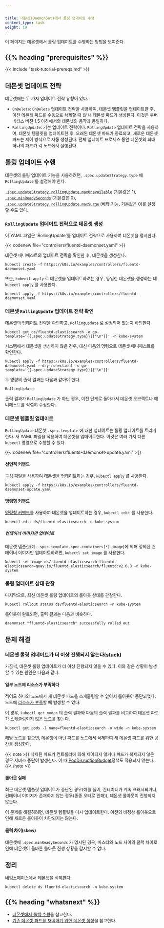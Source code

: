 ```yaml
---


title: 데몬셋(DaemonSet)에서 롤링 업데이트 수행
content_type: task
weight: 10
---
```


<!-- overview -->
이 페이지는 데몬셋에서 롤링 업데이트를 수행하는 방법을 보여준다.

## {{% heading "prerequisites" %}}

{{< include "task-tutorial-prereqs.md" >}}

<!-- steps -->

## 데몬셋 업데이트 전략

데몬셋에는 두 가지 업데이트 전략 유형이 있다.

* `OnDelete`: `OnDelete` 업데이트 전략을 사용하여, 데몬셋 템플릿을 업데이트한 후,
  이전 데몬셋 파드를 수동으로 삭제할 때 *만* 새 데몬셋 파드가
  생성된다. 이것은 쿠버네티스 버전 1.5 이하에서의 데몬셋의 동작과
  동일하다.
* `RollingUpdate`: 기본 업데이트 전략이다.
  `RollingUpdate` 업데이트 전략을 사용하여, 데몬셋 템플릿을
  업데이트한 후, 오래된 데몬셋 파드가 종료되고, 새로운 데몬셋 파드는
  제어 방식으로 자동 생성된다. 전체 업데이트 프로세스 동안 
  데몬셋의 최대 하나의 파드가 각 노드에서 실행된다.

## 롤링 업데이트 수행

데몬셋의 롤링 업데이트 기능을 사용하려면,
`.spec.updateStrategy.type` 에 `RollingUpdate` 를 설정해야 한다.

[`.spec.updateStrategy.rollingUpdate.maxUnavailable`](/docs/reference/kubernetes-api/workload-resources/daemon-set-v1/#DaemonSetSpec)
(기본값은 1),
[`.spec.minReadySeconds`](/docs/reference/kubernetes-api/workload-resources/daemon-set-v1/#DaemonSetSpec)
(기본값은 0),
[`.spec.updateStrategy.rollingUpdate.maxSurge`](/docs/reference/kubernetes-api/workload-resources/daemon-set-v1/#DaemonSetSpec)
(베타 기능, 기본값은 0)를 
설정할 수도 있다.

### `RollingUpdate` 업데이트 전략으로 데몬셋 생성

이 YAML 파일은 'RollingUpdate'를 업데이트 전략으로 사용하여 데몬셋을 명시한다.

{{< codenew file="controllers/fluentd-daemonset.yaml" >}}

데몬셋 매니페스트의 업데이트 전략을 확인한 후, 데몬셋을 생성한다.

```shell
kubectl create -f https://k8s.io/examples/controllers/fluentd-daemonset.yaml
```

또는, `kubectl apply` 로 데몬셋을 업데이트하려는 경우, 동일한 데몬셋을
생성하는 데 `kubectl apply` 를 사용한다.

```shell
kubectl apply -f https://k8s.io/examples/controllers/fluentd-daemonset.yaml
```

### 데몬셋 `RollingUpdate` 업데이트 전략 확인

데몬셋의 업데이트 전략을 확인하고, `RollingUpdate` 로 설정되어 있는지
확인한다.

```shell
kubectl get ds/fluentd-elasticsearch -o go-template='{{.spec.updateStrategy.type}}{{"\n"}}' -n kube-system
```

시스템에서 데몬셋을 생성하지 않은 경우, 대신 다음의 명령으로
데몬셋 매니페스트를 확인한다.

```shell
kubectl apply -f https://k8s.io/examples/controllers/fluentd-daemonset.yaml --dry-run=client -o go-template='{{.spec.updateStrategy.type}}{{"\n"}}'
```

두 명령의 출력 결과는 다음과 같아야 한다.

```shell
RollingUpdate
```

출력 결과가 `RollingUpdate` 가 아닌 경우, 이전 단계로 돌아가서 데몬셋 오브젝트나 매니페스트를
적절히 수정한다.


### 데몬셋 템플릿 업데이트

`RollingUpdate` 데몬셋 `.spec.template` 에 대한 업데이트는 롤링 업데이트를
트리거한다. 새 YAML 파일을 적용하여 데몬셋을 업데이트한다. 이것은 여러 가지 다른 `kubectl` 명령으로 수행할 수 있다.

{{< codenew file="controllers/fluentd-daemonset-update.yaml" >}}

#### 선언적 커맨드

[구성 파일](/ko/docs/tasks/manage-kubernetes-objects/declarative-config/)을
사용하여 데몬셋을 업데이트하는 경우,
`kubectl apply` 를 사용한다.

```shell
kubectl apply -f https://k8s.io/examples/controllers/fluentd-daemonset-update.yaml
```

#### 명령형 커맨드

[명령형 커맨드](/ko/docs/tasks/manage-kubernetes-objects/imperative-command/)를
사용하여 데몬셋을 업데이트하는 경우,
`kubectl edit` 를 사용한다.

```shell
kubectl edit ds/fluentd-elasticsearch -n kube-system
```

##### 컨테이너 이미지만 업데이트

데몬셋 템플릿(예: `.spec.template.spec.containers[*].image`)에 의해 정의된 컨테이너 이미지만 업데이트하려면, 
`kubectl set image` 를 사용한다.

```shell
kubectl set image ds/fluentd-elasticsearch fluentd-elasticsearch=quay.io/fluentd_elasticsearch/fluentd:v2.6.0 -n kube-system
```

### 롤링 업데이트 상태 관찰

마지막으로, 최신 데몬셋 롤링 업데이트의 롤아웃 상태를 관찰한다.

```shell
kubectl rollout status ds/fluentd-elasticsearch -n kube-system
```

롤아웃이 완료되면, 출력 결과는 다음과 비슷하다.

```shell
daemonset "fluentd-elasticsearch" successfully rolled out
```

## 문제 해결

### 데몬셋 롤링 업데이트가 더 이상 진행되지 않는다(stuck)

가끔씩, 데몬셋 롤링 업데이트가 더 이상 진행되지 않을 수 있다. 이와 같은 상황이 발생할 수 있는 원인은
다음과 같다.

#### 일부 노드에 리소스가 부족하다

적어도 하나의 노드에서 새 데몬셋 파드를 스케줄링할 수 없어서 롤아웃이
중단되었다. 노드에 [리소스가 부족](/ko/docs/concepts/scheduling-eviction/node-pressure-eviction/)할 때
발생할 수 있다.

이 경우, `kubectl get nodes` 의 출력 결과와 다음의 출력 결과를 비교하여
데몬셋 파드가 스케줄링되지 않은 노드를 찾는다.

```shell
kubectl get pods -l name=fluentd-elasticsearch -o wide -n kube-system
```

해당 노드를 찾으면, 데몬셋이 아닌 파드를 노드에서 삭제하여
새 데몬셋 파드를 위한 공간을 생성한다.

{{< note >}}
삭제된 파드가 컨트롤러에 의해 제어되지 않거나 파드가 복제되지 않은 경우 서비스 중단이
발생한다. 이 때 [PodDisruptionBudget](/docs/tasks/run-application/configure-pdb/)정책도 적용되지
않는다.
{{< /note >}}

#### 롤아웃 실패

최근 데몬셋 템플릿 업데이트가 중단된 경우(예를 들어, 컨테이너가
계속 크래시되거나, 컨테이너 이미지가 존재하지 않는 경우(종종 오타로 인해)),
데몬셋 롤아웃이 진행되지 않는다.

이 문제를 해결하려면, 데몬셋 템플릿을 다시 업데이트한다. 이전의 비정상 롤아웃으로 인해
새로운 롤아웃이 차단되지는 않는다.

#### 클럭 차이(skew)

데몬셋에 `.spec.minReadySeconds` 가 명시된 경우, 마스터와 노드 사이의
클럭 차이로 인해 데몬셋이 올바른 롤아웃 진행 상황을 감지할 수
없다.

## 정리

네임스페이스에서 데몬셋을 삭제한다.

```shell
kubectl delete ds fluentd-elasticsearch -n kube-system
```

## {{% heading "whatsnext" %}}

* [데몬셋에서 롤백 수행](/ko/docs/tasks/manage-daemon/rollback-daemon-set/)을 참고한다.
* [기존 데몬셋 파드를 채택하기 위한 데몬셋 생성](/ko/docs/concepts/workloads/controllers/daemonset/)을 참고한다.
